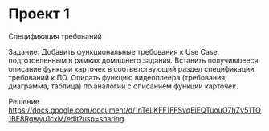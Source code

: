 # Проект 1
Спецификация требований

Задание:
Добавить функциональные требования к Use Case, подготовленным в рамках домашнего задания.
Вставить получившееся описание функции карточек в соответствующий раздел спецификации требований к ПО.
Описать функцию видеоплеера (требования, диаграмма, таблица) по аналогии с описанием функции карточек.

Решение https://docs.google.com/document/d/1nTeLKFF1FFSvqEiEQTuouO7hZv51TO1BE8Rgwyu1cxM/edit?usp=sharing
